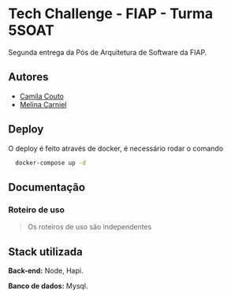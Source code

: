 
# Tech Challenge - FIAP - Turma 5SOAT

Segunda entrega da Pós de Arquitetura de Software da FIAP.
## Autores

- [Camila Couto](https://github.com/miika07)
- [Melina Carniel](https://github.com/melcarniel)
## Deploy

O deploy é feito através de docker, é necessário rodar o comando 

```bash
  docker-compose up -d
```

## Documentação

### Roteiro de uso

> Os roteiros de uso são independentes

## Stack utilizada

**Back-end:** Node, Hapi.

**Banco de dados:** Mysql.